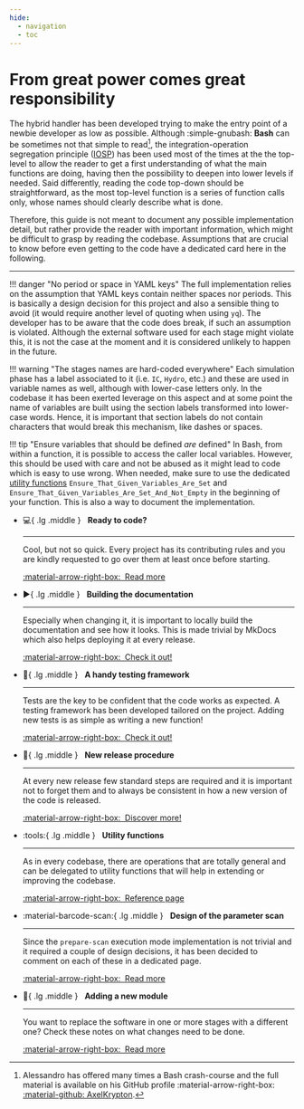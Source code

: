 ```yaml
---
hide:
  - navigation
  - toc
---
```


# From great power comes great responsibility

The hybrid handler has been developed trying to make the entry point of a newbie developer as low as possible.
Although :simple-gnubash: **Bash** can be sometimes not that simple to read[^1], the integration-operation segregation principle ([IOSP](https://clean-code-developer.com/grades/grade-1-red/)) has been used most of the times at the the top-level to allow the reader to get a first understanding of what the main functions are doing, having then the possibility to deepen into lower levels if needed.
Said differently, reading the code top-down should be straightforward, as the most top-level function is a series of function calls only, whose names should clearly describe what is done.

Therefore, this guide is not meant to document any possible implementation detail, but rather provide the reader with important information, which might be difficult to grasp by reading the codebase.
Assumptions that are crucial to know before even getting to the code have a dedicated card here in the following.

---

[^1]:
    Alessandro has offered many times a Bash crash-course and the full material is available on his GitHub profile :material-arrow-right-box: [:material-github: AxelKrypton](https://github.com/AxelKrypton/Bash-lecture).

<div class="grid cards" markdown>

!!! danger "No period or space in YAML keys"
    The full implementation relies on the assumption that YAML keys contain neither spaces nor periods.
    This is basically a design decision for this project and also a sensible thing to avoid (it would require another level of quoting when using `yq`).
    The developer has to be aware that the code does break, if such an assumption is violated.
    Although the external software used for each stage might violate this, it is not the case at the moment and it is considered unlikely to happen in the future.

!!! warning "The stages names are hard-coded everywhere"
    Each simulation phase has a label associated to it (i.e. `IC`, `Hydro`, etc.) and these are used in variable names as well, although with lower-case letters only.
    In the codebase it has been exerted leverage on this aspect and at some point the name of variables are built using the section labels transformed into lower-case words.
    Hence, it is important that section labels do not contain characters that would break this mechanism, like dashes or spaces.

!!! tip "Ensure variables that should be defined *are* defined"
    In Bash, from within a function, it is possible to access the caller local variables.
    However, this should be used with care and not be abused as it might lead to code which is easy to use wrong.
    When needed, make sure to use the dedicated [utility functions](utility_functions.md) `Ensure_That_Given_Variables_Are_Set` and `Ensure_That_Given_Variables_Are_Set_And_Not_Empty` in the beginning of your function.
    This is also a way to document the implementation.

-   :computer:{ .lg .middle } &nbsp; __Ready to code?__

    ---

    Cool, but not so quick.
    Every project has its contributing rules and you are kindly requested to go over them at least once before starting.

    [:material-arrow-right-box:&nbsp; Read more](contributing.md)

-   :arrow_forward:{ .lg .middle } &nbsp; __Building the documentation__

    ---

    Especially when changing it, it is important to locally build the documentation and see how it looks.
    This is made trivial by MkDocs which also helps deploying it at every release.

    [:material-arrow-right-box:&nbsp; Check it out!](building_docs.md)

-   :test_tube:{ .lg .middle } &nbsp; __A handy testing framework__

    ---

    Tests are the key to be confident that the code works as expected.
    A testing framework has been developed tailored on the project.
    Adding new tests is as simple as writing a new function!

    [:material-arrow-right-box:&nbsp; Check it out!](testing_framework.md)

-   :rocket:{ .lg .middle } &nbsp; __New release procedure__

    ---

    At every new release few standard steps are required and it is important not to forget them and to always be consistent in how a new version of the code is released.

    [:material-arrow-right-box:&nbsp; Discover more!](release_procedure.md)

-   :tools:{ .lg .middle } &nbsp; __Utility functions__

    ---

    As in every codebase, there are operations that are totally general and can be delegated to utility functions that will help in extending or improving the codebase.

    [:material-arrow-right-box:&nbsp; Reference page](utility_functions.md)

-   :material-barcode-scan:{ .lg .middle } &nbsp; __Design of the parameter scan__

    ---

    Since the `prepare-scan` execution mode implementation is not trivial and it required a couple of design decisions, it has been decided to comment on each of these in a dedicated page.

    [:material-arrow-right-box:&nbsp; Read more](parameters_scan.md)

-   :jigsaw:{ .lg .middle } &nbsp; __Adding a new module__

    ---

    You want to replace the software in one or more stages with a different one?
    Check these notes on what changes need to be done.

    [:material-arrow-right-box:&nbsp; Read more](new_module.md)


</div>

